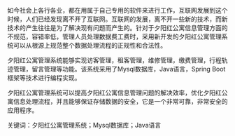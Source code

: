 如今社会上各行各业，都在用属于自己专用的软件来进行工作，互联网发展到这个时候，人们已经发现离不开了互联网。互联网的发展，离不开一些新的技术，而新技术的产生往往是为了解决现有问题而产生的。针对于夕阳红公寓信息管理方面的不规范，容错率低，管理人员处理数据费工费时，采用新开发的夕阳红公寓管理系统可以从根源上规范整个数据处理流程的正规性和合法性。

夕阳红公寓管理系统能够实现访客管理，租客管理，维修管理，缴费管理，行程轨迹管理，留言管理等功能。该系统采用了Mysql数据库，Java语言，Spring Boot框架等技术进行编程实现。

夕阳红公寓管理系统可以提高夕阳红公寓信息管理问题的解决效率，优化夕阳红公寓信息处理流程，并且能够保证存储数据的安全，它是一个非常可靠，非常安全的应用程序。

关键词：夕阳红公寓管理系统；Mysql数据库；Java语言
